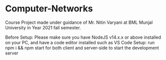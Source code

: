 # Computer-Networks
Course Project made under guidance of Mr. Nitin Varyani at BML Munjal University in Year 2021 fall semester. 

Before Setup: Please make sure you have NodeJS v14.x.x or above installed on your PC, and have a code editor installed such as VS Code
Setup:
run npm i && npm start for both client and server-side to start the development server
